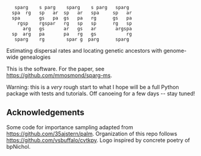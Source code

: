 ```
   sparg    s parg    sparg    s parg   sparg 
  spa  rg   sp   ar  sp   ar   spa     sp   ar
  spa       gs   pa  gs   pa   rg      gs   pa
    rgsp    rgspar   rg   sp   sp      rg   sp
      arg   gs       ar   gs   ar       argspa
  sp  arg   pa       pa   rg   gs           rg
   sparg    rg        spar g  parg      sparg
```

Estimating dispersal rates and locating genetic ancestors with genome-wide genealogies

This is the software. For the paper, see https://github.com/mmosmond/sparg-ms.

Warning: this is a *very* rough start to what I hope will be a full Python package with tests and tutorials. Off canoeing for a few days -- stay tuned!

## Acknowledgements
Some code for importance sampling adapted from https://github.com/35ajstern/palm.
Organization of this repo follows https://github.com/vsbuffalo/cvtkpy.
Logo inspired by concrete poetry of bpNichol.
